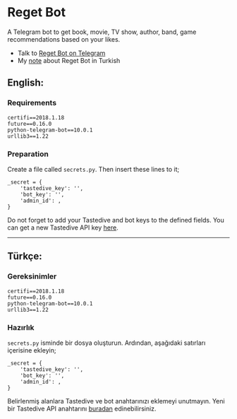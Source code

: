 # Reget Bot
A Telegram bot to get book, movie, TV show, author, band, game recommendations based on your likes.

* Talk to [Reget Bot on Telegram](https://t.me/regetbot)  
* My [note](https://elma.pw/tr/notes/reget-bot/) about Reget Bot in Turkish

## English:

### Requirements
```
certifi==2018.1.18
future==0.16.0
python-telegram-bot==10.0.1
urllib3==1.22
```

### Preparation
Create a file called `secrets.py`. Then insert these lines to it;
```
_secret = {
    'tastedive_key': '',
    'bot_key': '',
    'admin_id': ,
}
```
Do not forget to add your Tastedive and bot keys to the defined fields. You can get a new Tastedive API key [here](https://tastedive.com/read/api).
*************************************
## Türkçe:

### Gereksinimler
```
certifi==2018.1.18
future==0.16.0
python-telegram-bot==10.0.1
urllib3==1.22
```

### Hazırlık
`secrets.py` isminde bir dosya oluşturun. Ardından, aşağıdaki satırları içerisine ekleyin;
```
_secret = {
    'tastedive_key': '',
    'bot_key': '',
    'admin_id': ,
}
```
Belirlenmiş alanlara Tastedive ve bot anahtarınızı eklemeyi unutmayın. Yeni bir Tastedive API anahtarını [buradan](https://tastedive.com/read/api) edinebilirsiniz.
